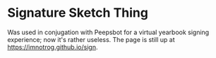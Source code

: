 # Signature Sketch Thing

Was used in conjugation with Peepsbot for a virtual yearbook signing experience; now it's rather useless. The page is still up at https://imnotrog.github.io/sign.
